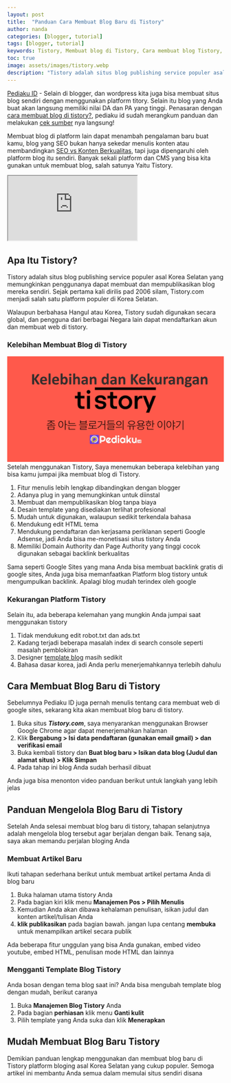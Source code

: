 ```yaml
---
layout: post
title:  "Panduan Cara Membuat Blog Baru di Tistory"
author: nanda
categories: [blogger, tutorial]
tags: [blogger, tutorial]
keywords: Tistory, Membuat blog di Tistory, Cara membuat blog Tistory, Tutorial Tistory, Panduan membuat blog di Tistory, Tistory blog design, Template blog Tistory, Tistory SEO, Monetisasi Tistory blog, Custom domain Tistory, Tistory blog review, Tips blogging Tistory, Blog gratis di Tistory, Mengoptimasi blog Tistory, Membuat blog profesional di Tistory
toc: true
image: assets/images/tistory.webp
description: "Tistory adalah situs blog publishing service populer asal Korea Selatan yang memungkinkan penggunanya dapat membuat dan mempublikasikan blog mereka sendiri. Sejak pertama kali dirilis pad 2006 silam, Tistory.com menjadi salah satu platform populer di Korea Selatan."
---
```



[Pediaku ID](https://pediaku.id/ "cara membuat blog") - Selain di blogger, dan wordpress kita juga bisa membuat situs blog sendiri dengan menggunakan platform titory. Selain itu blog yang Anda buat akan langsung memiliki nilai DA dan PA yang tinggi. Penasaran dengan [cara membuat blog di tistory?](https://www.pediaku.id/), pediaku id sudah merangkum panduan dan melakukan [cek sumber](https://www.biffadigital.org) nya langsung!


Membuat blog di platform lain dapat menambah pengalaman baru buat kamu, blog yang SEO bukan hanya sekedar menulis konten atau membandingkan [SEO vs Konten Berkualitas](https://www.biffadigital.org/seo-vs-konten-berkualitas-mana-yang-lebih-penting-untuk-blog/), tapi juga dipengaruhi oleh platform blog itu sendiri. Banyak sekali platform dan CMS yang bisa kita gunakan untuk membuat blog, salah satunya Yaitu Tistory.

<iframe src="https://www.youtube.com/embed/Uu8IBclUXOw?si=9K72o62ZS5DGhn78" allowfullscreen></iframe>

## Apa Itu Tistory?

Tistory adalah situs blog publishing service populer asal Korea Selatan yang memungkinkan penggunanya dapat membuat dan mempublikasikan blog mereka sendiri. Sejak pertama kali dirilis pad 2006 silam, Tistory.com menjadi salah satu platform populer di Korea Selatan.

Walaupun berbahasa Hangul atau Korea, Tistory sudah digunakan secara global, dan pengguna dari berbagai Negara lain dapat mendaftarkan akun dan membuat web di tistory.

### Kelebihan Membuat Blog di Tistory
![kelebihan dan kekurangan tistory](/assets/images/kelebihan-tistory.webp)
Setelah menggunakan Tistory, Saya menemukan beberapa kelebihan yang bisa kamu jumpai jika membuat blog di Tistory.

1. Fitur menulis lebih lengkap dibandingkan dengan blogger
2. Adanya plug in yang memungkinkan untuk diinstal
3. Membuat dan mempublikasikan blog tanpa biaya
4. Desain template yang disediakan terlihat profesional
5. Mudah untuk digunakan, walaupun sedikit terkendala bahasa
6. Mendukung edit HTML tema
7. Mendukung pendaftaran dan kerjasama periklanan seperti Google Adsense, jadi Anda bisa me-monetisasi situs tistory Anda
8. Memiliki Domain Authority dan Page Authority yang tinggi cocok digunakan sebagai backlink berkualitas

Sama seperti Google Sites yang mana Anda bisa membuat backlink gratis di google sites, Anda juga bisa memanfaatkan Platform blog tistory untuk mengumpulkan backlink. Apalagi blog mudah terindex oleh google

### Kekurangan Platform Tistory

Selain itu, ada beberapa kelemahan yang mungkin Anda jumpai saat menggunakan tistory

1. Tidak mendukung edit robot.txt dan ads.txt
2. Kadang terjadi beberapa masalah index di search console seperti masalah pemblokiran
3. Designer [template blog](https://pediaku.id/) masih sedikit
4. Bahasa dasar korea, jadi Anda perlu menerjemahkannya terlebih dahulu

## Cara Membuat Blog Baru di Tistory

Sebelumnya Pediaku ID juga pernah menulis tentang cara membuat web di google sites, sekarang kita akan membuat blog baru di tistory.

1. Buka situs ***Tistory.com***, saya menyarankan menggunakan Browser Google Chrome agar dapat menerjemahkan halaman
2. Klik **Bergabung > Isi data pendaftaran (gunakan email gmail) > dan verifikasi email**
3. Buka kembali tistory dan **Buat blog baru > Isikan data blog (Judul dan alamat situs) > Klik Simpan**
4. Pada tahap ini blog Anda sudah berhasil dibuat

Anda juga bisa menonton video panduan berikut untuk langkah yang lebih jelas

## Panduan Mengelola Blog Baru di Tistory

Setelah Anda selesai membuat blog baru di tistory, tahapan selanjutnya adalah mengelola blog tersebut agar berjalan dengan baik. Tenang saja, saya akan memandu perjalan bloging Anda

### Membuat Artikel Baru

Ikuti tahapan sederhana berikut untuk membuat artikel pertama Anda di blog baru

1. Buka halaman utama tistory Anda
2. Pada bagian kiri klik menu **Manajemen Pos > Pilih Menulis**
3. Kemudian Anda akan dibawa kehalaman penulisan, isikan judul dan konten artikel/tulisan Anda
4. **klik publikasikan** pada bagian bawah. jangan lupa centang **membuka** untuk menampilkan artikel secara publik

Ada beberapa fitur unggulan yang bisa Anda gunakan, embed video youtube, embed HTML, penulisan mode HTML dan lainnya

### Mengganti Template Blog Tistory

Anda bosan dengan tema blog saat ini? Anda bisa mengubah template blog dengan mudah, berikut caranya

1. Buka **Manajemen Blog Tistory** Anda
2. Pada bagian **perhiasan** klik menu **Ganti kulit**
3. Pilih template yang Anda suka dan klik **Menerapkan**

## Mudah Membuat Blog Baru Tistory

Demikian panduan lengkap menggunakan dan membuat blog baru di Tistory platform bloging asal Korea Selatan yang cukup populer. Semoga artikel ini membantu Anda semua dalam memulai situs sendiri disana
